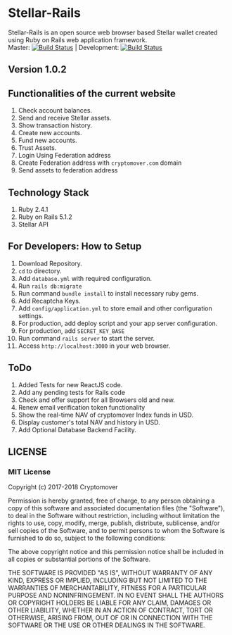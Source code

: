 # Stellar-Rails  
Stellar-Rails is an open source web browser based Stellar wallet created using Ruby on Rails web application framework.  
Master: [![Build Status](https://travis-ci.org/cryptomover-code/stellar-rails-wallet.svg?branch=master)](https://travis-ci.org/cryptomover-code/stellar-rails-wallet) | Development: [![Build Status](https://travis-ci.org/cryptomover-code/stellar-rails-wallet.svg?branch=development)](https://travis-ci.org/cryptomover-code/stellar-rails-wallet)

## Version 1.0.2

## Functionalities of the current website  
  1. Check account balances.  
  2. Send and receive Stellar assets.  
  3. Show transaction history.  
  4. Create new accounts.  
  5. Fund new accounts.  
  6. Trust Assets.  
  7. Login Using Federation address  
  8. Create Federation address with `cryptomover.com` domain  
  9. Send assets to federation address  

## Technology Stack  
  1. Ruby 2.4.1  
  2. Ruby on Rails 5.1.2  
  3. Stellar API  
  
## For Developers: How to Setup
  1. Download Repository.  
  2. `cd` to directory.  
  3. Add `database.yml` with required configuration.  
  4. Run `rails db:migrate`  
  5. Run command `bundle install` to install necessary ruby gems.   
  6. Add Recaptcha Keys.  
  7. Add `config/application.yml` to store email and other configuration settings.  
  8. For production, add deploy script and your app server configuration.  
  9. For production, add `SECRET_KEY_BASE`  
  10. Run command `rails server` to start the server.  
  11. Access `http://localhost:3000` in your web browser.  
  
## ToDo  
  1. Added Tests for new ReactJS code.  
  2. Add any pending tests for Rails code  
  3. Check and offer support for all Browsers old and new.  
  4. Renew email verification token functionality  
  5. Show the real-time NAV of cryptomover Index funds in USD.  
  6. Display customer's total NAV and history in USD.  
  7. Add Optional Database Backend Facility.  

## LICENSE

### MIT License

Copyright (c) 2017-2018 Cryptomover

Permission is hereby granted, free of charge, to any person obtaining a copy
of this software and associated documentation files (the "Software"), to deal
in the Software without restriction, including without limitation the rights
to use, copy, modify, merge, publish, distribute, sublicense, and/or sell
copies of the Software, and to permit persons to whom the Software is
furnished to do so, subject to the following conditions:

The above copyright notice and this permission notice shall be included in all
copies or substantial portions of the Software.

THE SOFTWARE IS PROVIDED "AS IS", WITHOUT WARRANTY OF ANY KIND, EXPRESS OR
IMPLIED, INCLUDING BUT NOT LIMITED TO THE WARRANTIES OF MERCHANTABILITY,
FITNESS FOR A PARTICULAR PURPOSE AND NONINFRINGEMENT. IN NO EVENT SHALL THE
AUTHORS OR COPYRIGHT HOLDERS BE LIABLE FOR ANY CLAIM, DAMAGES OR OTHER
LIABILITY, WHETHER IN AN ACTION OF CONTRACT, TORT OR OTHERWISE, ARISING FROM,
OUT OF OR IN CONNECTION WITH THE SOFTWARE OR THE USE OR OTHER DEALINGS IN THE
SOFTWARE.
